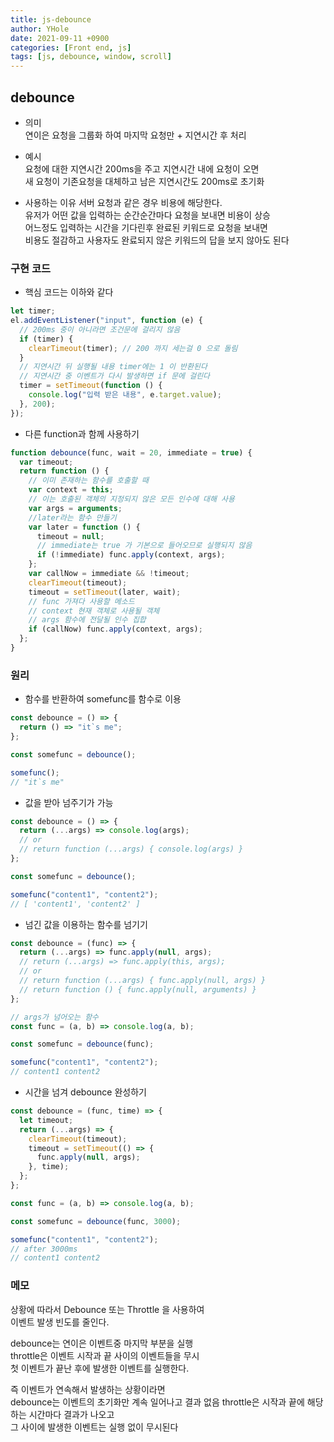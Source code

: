 ```yaml
---
title: js-debounce
author: YHole
date: 2021-09-11 +0900
categories: [Front end, js]
tags: [js, debounce, window, scroll]
---
```


## debounce

- 의미  
  연이은 요청을 그룹화 하여 마지막 요청만 + 지연시간 후 처리

- 예시  
  요청에 대한 지연시간 200ms을 주고 지연시간 내에 요청이 오면  
  새 요청이 기존요청을 대체하고 남은 지연시간도 200ms로 초기화

- 사용하는 이유
  서버 요청과 같은 경우 비용에 해당한다.  
  유저가 어떤 값을 입력하는 순간순간마다 요청을 보내면 비용이 상승  
  어느정도 입력하는 시간을 기다린후 완료된 키워드로 요청을 보내면  
  비용도 절감하고 사용자도 완료되지 않은 키워드의 답을 보지 않아도 된다

### 구현 코드

- 핵심 코드는 이하와 같다

```js
let timer;
el.addEventListener("input", function (e) {
  // 200ms 중이 아니라면 조건문에 걸리지 않음
  if (timer) {
    clearTimeout(timer); // 200 까지 세는걸 0 으로 돌림
  }
  // 지연시간 뒤 실행될 내용 timer에는 1 이 반환된다
  // 지연시간 중 이벤트가 다시 발생하면 if 문에 걸린다
  timer = setTimeout(function () {
    console.log("입력 받은 내용", e.target.value);
  }, 200);
});
```

- 다른 function과 함께 사용하기

```js
function debounce(func, wait = 20, immediate = true) {
  var timeout;
  return function () {
    // 이미 존재하는 함수를 호출할 때
    var context = this;
    // 이는 호출된 객체의 지정되지 않은 모든 인수에 대해 사용
    var args = arguments;
    //later라는 함수 만들기
    var later = function () {
      timeout = null;
      // immediate는 true 가 기본으로 들어오므로 실행되지 않음
      if (!immediate) func.apply(context, args);
    };
    var callNow = immediate && !timeout;
    clearTimeout(timeout);
    timeout = setTimeout(later, wait);
    // func 가져다 사용할 메소드
    // context 현재 객체로 사용될 객체
    // args 함수에 전달될 인수 집합
    if (callNow) func.apply(context, args);
  };
}
```

### 원리

- 함수를 반환하여 somefunc를 함수로 이용

```javascript
const debounce = () => {
  return () => "it`s me";
};

const somefunc = debounce();

somefunc();
// "it`s me"
```

- 값을 받아 넘주기가 가능

```javascript
const debounce = () => {
  return (...args) => console.log(args);
  // or
  // return function (...args) { console.log(args) }
};

const somefunc = debounce();

somefunc("content1", "content2");
// [ 'content1', 'content2' ]
```

- 넘긴 값을 이용하는 함수를 넘기기

```javascript
const debounce = (func) => {
  return (...args) => func.apply(null, args);
  // return (...args) => func.apply(this, args);
  // or
  // return function (...args) { func.apply(null, args) }
  // return function () { func.apply(null, arguments) }
};

// args가 넘어오는 함수
const func = (a, b) => console.log(a, b);

const somefunc = debounce(func);

somefunc("content1", "content2");
// content1 content2
```

- 시간을 넘겨 debounce 완성하기

```javascript
const debounce = (func, time) => {
  let timeout;
  return (...args) => {
    clearTimeout(timeout);
    timeout = setTimeout(() => {
      func.apply(null, args);
    }, time);
  };
};

const func = (a, b) => console.log(a, b);

const somefunc = debounce(func, 3000);

somefunc("content1", "content2");
// after 3000ms
// content1 content2
```

### 메모

상황에 따라서 Debounce 또는 Throttle 을 사용하여  
 이벤트 발생 빈도를 줄인다.

debounce는 연이은 이벤트중 마지막 부분을 실행  
throttle은 이벤트 시작과 끝 사이의 이벤트들을 무시  
첫 이벤트가 끝난 후에 발생한 이벤트를 실행한다.

즉 이벤트가 연속해서 발생하는 상황이라면  
debounce는 이벤트의 초기화만 계속 일어나고 결과 없음
throttle은 시작과 끝에 해당하는 시간마다 결과가 나오고  
그 사이에 발생한 이벤트는 실행 없이 무시된다
